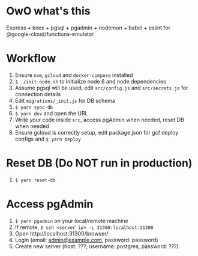 # OwO what's this
Express + knex + pgsql + pgadmin + nodemon + babel + eslint for @google-cloud/functions-emulator

# Workflow
1. Ensure `nvm`, `gcloud` and `docker-compose` installed
2. `$ ./init-node.sh` to initialize node 6 and node dependencies
3. Assume pgsql will be used, edit `src/config.js` and `src/secrets.js` for connection details
4. Edit `migrations/_init.js` for DB schema
5. `$ yarn sync-db`
6. `$ yarn dev` and open the URL
7. Write your code inside `src`, access pgAdmin when needed, reset DB when needed
9. Ensure gcloud is correctly setup, edit package.json for gcf deploy configs and `$ yarn deploy`

# Reset DB (Do NOT run in production)
1. `$ yarn reset-db`

# Access pgAdmin
1. `$ yarn pgadmin` on your local/remote machine
2. If remote, `$ ssh <server ip> -L 31300:localhost:31300`
3. Open http://localhost:31300/browser/
4. Login (email: admin@example.com, password: password)
5. Create new server (host: ???, username: postgres, password: ???)
